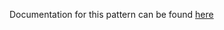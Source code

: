 Documentation for this pattern can be found [here](https://github.com/awslabs/aws-solutions-constructs/blob/main/source/patterns/%40aws-solutions-constructs/aws-lambda-elasticsearch-kibana/README.adoc)
